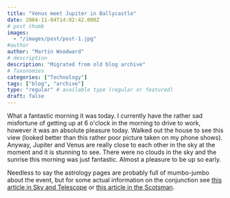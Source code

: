 ```yaml
---
title: "Venus meet Jupiter in Ballycastle"
date: 2004-11-04T14:02:42.000Z
# post thumb
images:
  - "/images/post/post-1.jpg"
#author
author: "Martin Woodward"
# description
description: "Migrated from old blog archive"
# Taxonomies
categories: ["Technology"]
tags: ["blog", "archive"]
type: "regular" # available type (regular or featured)
draft: false
---
```


What a fantastic morning it was today.  I currently have the rather sad misfortune of getting up at 6 o'clock in the morning to drive to work, however it was an absolute pleasure today.  Walked out the house to see this view (looked better than this rather poor picture taken on my phone shows).  Anyway, Jupiter and Venus are really close to each other in the sky at the moment and it is stunning to see.  There were no clouds in the sky and the sunrise this morning was just fantastic.  Almost a pleasure to be up so early.

Needless to say the astrology pages are probably full of mumbo-jumbo about the event, but for some actual information on the conjunction see [this article in Sky and Telescope](http://skyandtelescope.com/observing/objects/planets/article_1364_1.asp) or [this article in the Scotsman](http://news.scotsman.com/features.cfm?id=1261002004).